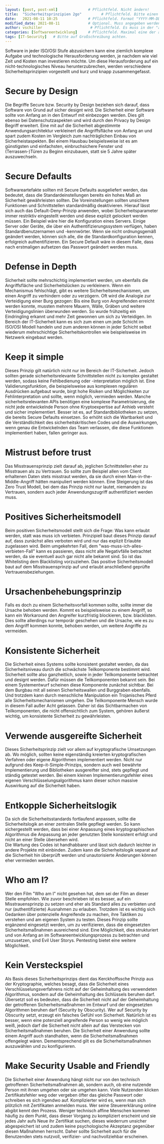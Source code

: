 ```yaml
---
layout: [post, post-xml]              # Pflichtfeld. Nicht ändern!
title:  "Sicherheitsprinzipien 2go"         # Pflichtfeld. Bitte einen Titel für den Blog Post angeben.
date:   2021-08-11 10:25              # Pflichtfeld. Format "YYYY-MM-DD HH:MM". Muss für Veröffentlichung in der Vergangenheit liegen. (Für Preview egal)
modified_date: 2021-08-11             # Optional. Muss angegeben werden, wenn eine bestehende Datei geändert wird.
author: vschiller                      # Pflichtfeld. Es muss in der "authors.yml" einen Eintrag mit diesem Namen geben.
categories: [Softwareentwicklung]     # Pflichtfeld. Maximal eine der angegebenen Kategorien verwenden.
tags: [IT-Security]   # Bitte auf Großschreibung achten.
---
```


Software in jeder ISO/OSI Stufe abzusichern kann eine ziemlich komplexe Aufgabe und technologische Herausforderung werden, je nachdem wie viel Zeit und Kosten man investieren möchte. 
Um diese Herausforderung auf ein nicht-technologisches Niveau herunterzubrechen, werden verschiedene Sicherheitsprinzipien vorgestellt und kurz und knapp zusammengefasst.

# Secure by Design 

Die Begriffe Secure bzw. Security by Design beziehen sich darauf, dass Software von Grund auf sicher designt wird. 
Die Sicherheit einer Software sollte von Anfang an in den Entwurf mit einbezogen werden. 
Dies gilt ebenso bei Datenschutzaspekten und wird durch den Privacy by Design Begriff erweitert. 
Eine mit auf die Sicherheit abgestimmte Anwendungsarchitektur verkleinert die Angriffsfläche von Anfang an und spart zudem Kosten im Vergleich zum nachträglichen Einbau von Sicherheistaspekten. 
Bei einem Hausbau beispielsweise ist es am günstigsten und einfachsten, einbruchsichere Fenster und (Terrassen-)Türen zu Beginn einzubauen, statt sie 5 Jahre später auszuwechseln. 

# Secure Defaults

Softwareartefakte sollten mit Secure Defaults ausgeliefert werden, das bedeutet, dass die Standardeinstellungen bereits ein hohes Maß an Sicherheit gewährleisten sollten. 
Die Voreinstellungen sollten unsichere Funktionen und Schnittstellen standardmäßig deaktivieren. 
Hierauf lässt sich auch das Default-Deny-Prinzip anwenden, wobei Sicherheitsparameter immer restriktiv eingestellt werden und diese explizit gelockert werden müssen. 
Ein Beispiel wäre hier die Konfiguration eines Servers. 
Einige Server oder Geräte, die über ein Authentifizierungssystem verfügen, haben Standardbenutzernamen und -kennwörter. 
Wenn sie nicht ordnungsgemäß geändert werden, können sich alle, die die Standardkonfiguration kennen, erfolgreich authentifizieren. 
Ein Secure Default wäre in diesem Falle, dass nach erstmaligen aufsetzen das Passwort geändert werden muss. 

# Defense in Depth

Sicherheit sollte mehrschichtig implementiert werden, um ebenfalls die Angriffsfläche und Sicherheitslücken zu verkleinern.
Wenn ein Mechanismus fehlschlägt, gibt es weitere Sicherheitsmechanismen, um einen Angriff zu verhindern oder zu verzögern.
Oft wird die Analogie zur Verteidigung einer Burg gezogen: Bis eine Burg von Angreifenden erreicht werden konnte, mussten mehrere Mauern, Wälle, Gräben und weitere Verteidigungslinien überwunden werden. 
So wurde frühzeitig ein Eindringling erkannt und mehr Zeit gewonnen um sich zu Verteidigen. 
Im Bereich der IT-Sicherheit kann es sich zum einen um jede Schicht im ISO/OSI Modell handeln und zum anderen können in jeder Schicht selbst wiederum mehrschichtige Sicherheitskontrollen wie beispielsweise im Netzwerk eingebaut werden. 

# Keep it simple

Dieses Prinzip gilt natürlich nicht nur im Bereich der IT-Sicherheit. 
Jedoch sollten gerade sicherheitsrelevante Schnittstellen nicht zu komplex gestaltet werden, sodass keine Fehlbedienung oder -interpretation möglich ist. 
Eine Validierungsfunktion, die beispielsweise aus komplexen regulären Ausdrücken aufgebaut wurde, birgt hohe Risiken und Möglichkeiten zur Fehlinterpretation und sollte, wenn möglich, vermieden werden. 
Manche sicherheitsrelevanten APIs benötigen eine komplexe Parametrisierung, die nicht jede entwickelnde Person ohne Kryptoexpertise auf Anhieb versteht und sicher implementiert. 
Besser ist es, auf Standardbibliotheken zu setzen, die bereits Secure Defaults einsetzen. 
So erhöht sich die Wartbarkeit und die Verständlichkeit des sicherheitskritischen Codes und die Auswirkungen, wenn genau die Entwickelnden das Team verlassen, die diese Funktionen implementiert haben, fallen geringer aus. 

# Mistrust before trust

Das Misstrauensprinzip zielt darauf ab, jeglichen Schnittstellen eher zu Misstrauen als zu Vertrauen. 
So sollte zum Beispiel allen vom Client erhaltenen Daten stets misstraut werden, da sie durch einen Man-in-the-Middle-Angriff hätten manipuliert werden können. 
Eine Steigerung ist das Zero Trust Modell, bei dem das Prinzip nicht nur lautet, niemandem zu Vertrauen, sondern auch jeder Anwendungszugriff authentifiziert werden muss.

# Positives Sicherheitsmodell

Beim positiven Sicherheitsmodell stellt sich die Frage: Was kann erlaubt werden, statt was muss ich verbieten. 
Prinzipiell baut dieses Prinzip darauf auf, dass zunächst alles verboten wird und nur das explizit Erlaubte zugelassen wird. 
Beim umgekehrten Fall, dem "was-muss-ich-alles-verbieten-Fall" kann es passieren, dass nicht alle Negativfälle betrachtet werden, da sie eventuell auch gar nicht alle bekannt sind. 
So ist das Whitelisting dem Blacklisting vorzuziehen. 
Das positive Sicherheitsmodell baut auf dem Misstrauensprinzip auf und erlaubt anschließend geprüfte Vertrauensbeziehungen. 

# Ursachenbehebungsprinzip

Falls es doch zu einem Sicherheitsvorfall kommen sollte, sollte immer die Ursache behoben werden. 
Kommt es beispielsweise zu einem Angriff, so kann ein Workaround den Angreifer kurzfristig blockieren, bzw. blacklisten. 
Dies sollte allerdings nur temporär geschehen und die Ursache, wie es zu dem Angriff kommen konnte, behoben werden, um weitere Angriffe zu vermeiden.  

# Konsistente Sicherheit 

Die Sicherheit eines Systems sollte konsistent gestaltet werden, da das Sicherheitsniveau durch die schwächste Teilkomponente bestimmt wird. 
Sicherheit sollte also ganzheitlich, sowie in jeder Teilkomponente betrachtet und designt werden. 
Dafür müssen die Teilkomponenten bekannt sein. 
Bei einem Systementwurf scheinen diese Komponente zunächst sichtbar. 
Bei dem Burgbau mit all seinen Sicherheitswallen und Burggraben ebenfalls. Und trotzdem kann durch menschliche Manipulation ein Trojanisches Pferd alle Sicherheitsmechanismen umgehen. 
Die Teilkomponente Mensch wurde in diesem Fall außer Acht gelassen. 
Daher ist das Sichtbarmachen von Teilkomponenten, die nicht offensichtlich zum System, gehören äußerst wichtig, um konsistente Sicherheit zu gewährleisten. 

# Verwende ausgereifte Sicherheit

Dieses Sicherheitsprinzip zielt vor allem auf kryptografische Umsetzungen ab. 
Wo möglich, sollten keine eigenständig kreierten kryptografischen Verfahren oder eigene Algorithmen implementiert werden. 
Nicht nur aufgrund des Keep-it-Simple-Prinzips, sondern auch weil bewährte Implementierung und Bibliotheken ausgereifter sind, stets gepflegt und ständig getestet werden. 
Bei einem kleinen Implementierungsfehler eines eigenen Verschlüsselungsalgorithmus kann dieser schon massive Auswirkung auf die Sicherheit haben. 

# Entkopple Sicherheitslogik

Da sich die Sicherheitsstandards fortlaufend anpassen, sollte die Sicherheitslogik an einer zentralen Stelle gepflegt werden.
So kann sichergestellt werden, dass bei einer Anpassung eines kryptographischen Algorithmus die Anpassung an jeder genutzten Stelle konsistent erfolgt und nicht an einer Stelle übersehen wird.  
Die Wartung des Codes ist handhabbarer und lässt sich dadurch leichter in andere Projekte mit einbinden. 
Zudem kann die Sicherheitslogik separat auf die Sicherheit hin überprüft werden und unautorisierte Änderungen können eher vermieden werden. 

# Who am I?

Wer den Film "Who am I" nicht gesehen hat, dem sei der Film an dieser Stelle empfohlen. Wie zuvor beschrieben ist es besser, auf ein Misstrauensprinzip zu setzen und eher als Standard alles zu verbieten und nur (authentifizierte) Ausnahmen zu erlauben. 
Trotzdem ist es wichtig sich Gedanken über potenzielle Angreifende zu machen, ihre Taktiken zu verstehen und am eigenen System zu testen. 
Dieses Prinzip sollte ergänzend eingesetzt werden, um zu verifizieren, dass die eingesetzten Sicherheitsmaßnahmen ausreichend sind. 
Eine Möglichkeit, dies strukturiert und von Anfang an im Softwareentwicklungsprozess zu betrachten und umzusetzen, sind Evil User Storys. 
Pentesting bietet eine weitere Möglichkeit.

# Kein Versteckspiel

Als Basis dieses Sicherheitsprinzips dient das Kerckhoffssche Prinzip aus der Kryptographie, welches besagt, dass die Sicherheit eines Verschlüsselungsverfahrens nicht auf der Geheimhaltung des verwendeten Algorithmus, sondern auf die Geheimhaltung des Schlüssels beruhen darf. 
Übersetzt soll es bedeuten, dass die Sicherheit nicht auf der Geheimhaltung der getroffenen Sicherheitsmaßnahmen im Entwurf und der eingesetzten Algorithmen beruhen darf (Security by Obscurity). 
Wer auf Security by Obscurity setzt, erzeugt ein falsches Gefühl von Sicherheit. 
Natürlich ist es besser, wenn eine potenziell angreifende Person so wenig wie möglich weiß, jedoch darf die Sicherheit nicht allein auf das Verstecken von Sicherheitsmaßnahmen beruhen. 
Die Sicherheit einer Anwendung sollte einem Angriff auch standhalten, wenn die Sicherheitsmaßnahmen offengelegt wären.
Dementsprechend gilt es die Sicherheitsmaßnahmen auszuwählen und zu konfigurieren. 

# Make Security Usable and Friendly

Die Sicherheit einer Anwendung hängt nicht nur von den technisch getroffenen Sicherheitsmaßnahmen ab, sondern auch, ob eine nutzende Person mit ihnen umgehen oder sie umgehen kann. 
Viele Nutzenden klicken Zertifikatsfehler weg oder vergeben öfter das gleiche Passwort oder schreiben es sich irgendwo auf.
Komplizierter wird es, wenn man sich plötzlich mit Zertifikaten anmelden muss. 
Wer seine Steuererklärung online abgibt kennt den Prozess. 
Weniger technisch affine Menschen kommen häufig zu dem Punkt, dass dieser Vorgang zu kompliziert erscheint und sie jedes Jahr aufs Neue ihr Zertifikat suchen, dieses wiederrum unsicher abgespeichert ist und zudem keine psychologische Akzeptanz gegenüber diesen Maßnahmen herrscht. 
Daher sollte Sicherheit auch für die Benutzenden stets nutzvoll, verifizier- und nachvollziehbar erscheinen. 

